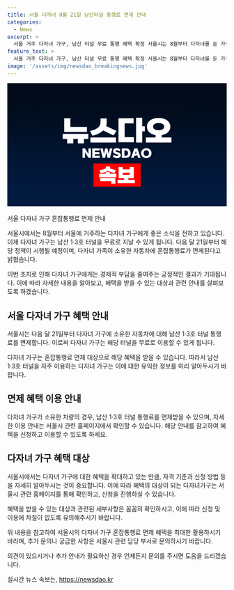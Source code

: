 ```yaml
---
title: 서울 다자녀 8월 21일 남산터널 통행료 면제 안내
categories:
  - News
excerpt: >
  서울 거주 다자녀 가구, 남산 터널 무료 통행 혜택 확정 서울시는 8월부터 다자녀를 둔 가구가 소유한 자동차로 남산 1·3호 터널을 무료로 지낼 수 있게 된다. 다음달 21일부터 시행될 예정으로, 이로써 다자녀를 둔 가구들은 혼잡통행료를 면제받을 수 있다. 해당 혜택은 사진 속 차량들이 터널을 지나는 모습을 담은 사진과 함께 소개되었다.
feature_text: >
  서울 거주 다자녀 가구, 남산 터널 무료 통행 혜택 확정 서울시는 8월부터 다자녀를 둔 가구가 소유한 자동차로 남산 1·3호 터널을 무료로 지낼 수 있게 된다. 다음달 21일부터 시행될 예정으로, 이로써 다자녀를 둔 가구들은 혼잡통행료를 면제받을 수 있다. 해당 혜택은 사진 속 차량들이 터널을 지나는 모습을 담은 사진과 함께 소개되었다.
image: '/assets/img/newsdao_breakingnews.jpg'
---
```


<p><img src="/assets/img/newsdao_breakingnews.jpg" alt="firstkoreanews 속보" /></p>

<p>서울 다자녀 가구 혼잡통행료 면제 안내</p>

<p>서울시에서는 8월부터 서울에 거주하는 다자녀 가구에게 좋은 소식을 전하고 있습니다. 이제 다자녀 가구는 남산 1·3호 터널을 무료로 지날 수 있게 됩니다. 다음 달 21일부터 해당 정책이 시행될 예정이며, 다자녀 가족이 소유한 자동차에 혼잡통행료가 면제된다고 밝혔습니다.</p>

<p>이번 조치로 인해 다자녀 가구에게는 경제적 부담을 줄여주는 긍정적인 결과가 기대됩니다. 이에 따라 자세한 내용을 알아보고, 혜택을 받을 수 있는 대상과 관련 안내를 살펴보도록 하겠습니다.</p>

<h2 data-ke-size="size26">서울 다자녀 가구 혜택 안내</h2>

<p data-ke-size="size16">서울시는 다음 달 21일부터 다자녀 가구에 소유한 자동차에 대해 남산 1·3호 터널 통행료를 면제합니다. 이로써 다자녀 가구는 해당 터널을 무료로 이용할 수 있게 됩니다.</p>

<p data-ke-size="size16">다자녀 가구는 혼잡통행료 면제 대상으로 해당 혜택을 받을 수 있습니다. 따라서 남산 1·3호 터널을 자주 이용하는 다자녀 가구는 이에 대한 유익한 정보를 미리 알아두시기 바랍니다.</p>

<h2 data-ke-size="size26">면제 혜택 이용 안내</h2>

<p data-ke-size="size16">다자녀 가구가 소유한 차량의 경우, 남산 1·3호 터널 통행료를 면제받을 수 있으며, 자세한 이용 안내는 서울시 관련 홈페이지에서 확인할 수 있습니다. 해당 안내를 참고하여 혜택을 신청하고 이용할 수 있도록 하세요.</p>

<h2 data-ke-size="size26">다자녀 가구 혜택 대상</h2>

<p data-ke-size="size16">서울시에서는 다자녀 가구에 대한 혜택을 확대하고 있는 만큼, 자격 기준과 신청 방법 등을 자세히 알아두시는 것이 중요합니다. 이에 따라 혜택의 대상이 되는 다자녀가구는 서울시 관련 홈페이지를 통해 확인하고, 신청을 진행하실 수 있습니다.</p>

<p data-ke-size="size16">혜택을 받을 수 있는 대상과 관련된 세부사항은 꼼꼼히 확인하시고, 이에 따라 신청 및 이용에 차질이 없도록 유의해주시기 바랍니다.</p>

<p>위 내용을 참고하여 서울시의 다자녀 가구 혼잡통행료 면제 혜택을 최대한 활용하시기 바라며, 추가 문의나 궁금한 사항은 서울시 관련 담당 부서로 문의하시기 바랍니다.</p>

<p>의견이 있으시거나 추가 안내가 필요하신 경우 언제든지 문의를 주시면 도움을 드리겠습니다.</p>
실시간 뉴스 속보는, <a href="https://newsdao.kr" rel="dofollow">https://newsdao.kr</a>


